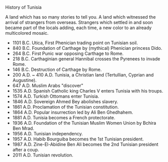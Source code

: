 History of Tunisia

A land which has so many stories to tell you. A land which witnessed the arrival
of strangers from overseas. Strangers which settled in and soon became part of
the locals adding, each time, a new color to an already multicolored mosaic.
 - 1101 B.C. Utica, First Phenician trading point on Tunisian soil.
 -  840 B.C. Foundation of Carthage by (mythical) Phenician princess Dido.
 -  264 B.C. First Punic war opposing Carthage to Rome.
 -  218 B.C. Carthaginian general Hannibal crosses the Pyrenees to invade Rome.
 -  146 B.C. Destruction of Carthage by Rome.
 -  200 A.D. ~ 410 A.D. Tunisia, a Christian land (Tertullian, Cyprian and
    Augustine).
 -  647 A.D. Muslim Arabs "discover" 
 - 1535 A.D. Spanish Catholic king Charles V enters Tunisia with his troups.
 - 1574 A.D. Turkish Ottomans enter Tunisia.
 - 1846 A.D. Sovereign Ahmed Bey abolishes slavery.
 - 1861 A.D. Proclamation of the Tunisian constitution.
 - 1864 A.D. Popular insurrection led by Ali Ben Ghedhahem.
 - 1881 A.D. Tunisia becomes a French protectorate.
 - 1936 A.D. Foundation of the Tunisian Muslim Women Union by Bchira Ben Mrad.
 - 1956 A.D. Tunisian independency.
 - 1957 A.D. Habib Bourguiba becomes the 1st Tunisian president.
 - 1987 A.D. Zine-El-Abidine Ben Ali becomes the 2nd Tunisian president after a coup.
 - 2011 A.D. Tunisian revolution.
